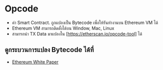 # Opcode 

- ค่า Smart Contract. ถูกแปลงเป็น Bytecode เพื่อให้รันทำงานบน Ethereum VM ได้
- Ethereum VM สามารถติดตั้งได้บน Window, Mac, Linux
- สามารถนำ TX Data มาแปลงใน [https://etherscan.io/opcode-tool] ได้ 

## ดูกระบวนการแปลง Bytecode ได้ที่

- [Ethereum White Paper](https://ethereum.github.io/yellowpaper/paper.pdf)